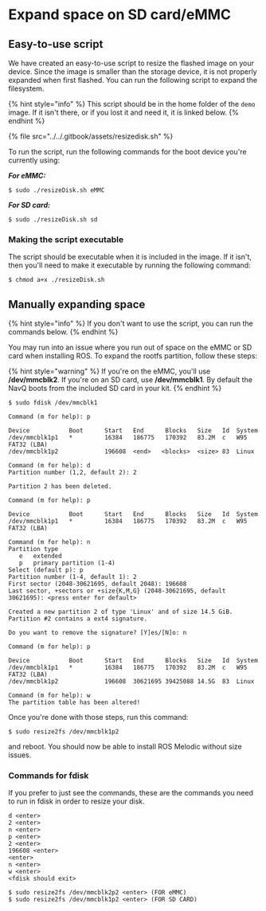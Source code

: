 # Expand space on SD card/eMMC

## Easy-to-use script

We have created an easy-to-use script to resize the flashed image on your device. Since the image is smaller than the storage device, it is not properly expanded when first flashed. You can run the following script to expand the filesystem.

{% hint style="info" %}
This script should be in the home folder of the `demo` image. If it isn't there, or if you lost it and need it, it is linked below.
{% endhint %}

{% file src="../../.gitbook/assets/resizedisk.sh" %}

To run the script, run the following commands for the boot device you're currently using:

_**For eMMC:**_

```text
$ sudo ./resizeDisk.sh eMMC
```

_**For SD card:**_

```text
$ sudo ./resizeDisk.sh sd
```

### Making the script executable

The script should be executable when it is included in the image. If it isn't, then you'll need to make it executable by running the following command:

```text
$ chmod a+x ./resizeDisk.sh
```

## Manually expanding space

{% hint style="info" %}
If you don't want to use the script, you can run the commands below.
{% endhint %}

You may run into an issue where you run out of space on the eMMC or SD card when installing ROS. To expand the rootfs partition, follow these steps:

{% hint style="warning" %}
If you're on the eMMC, you'll use **/dev/mmcblk2**. If you're on an SD card, use **/dev/mmcblk1**. By default the NavQ boots from the included SD card in your kit.
{% endhint %}

```text
$ sudo fdisk /dev/mmcblk1

Command (m for help): p

Device           Boot      Start   End      Blocks   Size   Id  System
/dev/mmcblk1p1   *         16384   186775   170392   83.2M  c   W95 FAT32 (LBA)
/dev/mmcblk1p2             196608  <end>   <blocks>  <size> 83  Linux

Command (m for help): d
Partition number (1,2, default 2): 2

Partition 2 has been deleted.

Command (m for help): p

Device           Boot      Start   End      Blocks   Size   Id  System
/dev/mmcblk1p1   *         16384   186775   170392   83.2M  c   W95 FAT32 (LBA)
   
Command (m for help): n
Partition type
   e   extended
   p   primary partition (1-4)
Select (default p): p
Partition number (1-4, default 1): 2
First sector (2048-30621695, default 2048): 196608
Last sector, +sectors or +size{K,M,G} (2048-30621695, default 30621695): <press enter for default>

Created a new partition 2 of type 'Linux' and of size 14.5 GiB.
Partition #2 contains a ext4 signature.

Do you want to remove the signature? [Y]es/[N]o: n

Command (m for help): p

Device           Boot      Start   End      Blocks   Size   Id  System
/dev/mmcblk1p1   *         16384   186775   170392   83.2M  c   W95 FAT32 (LBA)
/dev/mmcblk1p2             196608  30621695 39425088 14.5G  83  Linux

Command (m for help): w
The partition table has been altered!
```

Once you're done with those steps, run this command:

```text
$ sudo resize2fs /dev/mmcblk1p2
```

and reboot. You should now be able to install ROS Melodic without size issues.

### Commands for fdisk

If you prefer to just see the commands, these are the commands you need to run in fdisk in order to resize your disk.

```text
d <enter>
2 <enter>
n <enter>
p <enter>
2 <enter>
196608 <enter>
<enter>
n <enter>
w <enter>
<fdisk should exit>

$ sudo resize2fs /dev/mmcblk2p2 <enter> (FOR eMMC)
$ sudo resize2fs /dev/mmcblk1p2 <enter> (FOR SD CARD)
```

